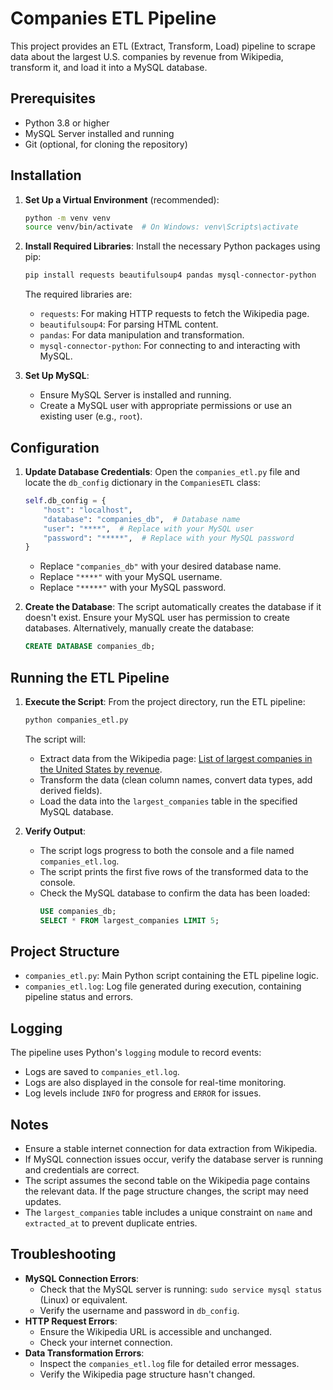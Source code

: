 # Companies ETL Pipeline

This project provides an ETL (Extract, Transform, Load) pipeline to scrape data about the largest U.S. companies by revenue from Wikipedia, transform it, and load it into a MySQL database.

## Prerequisites

- Python 3.8 or higher
- MySQL Server installed and running
- Git (optional, for cloning the repository)

## Installation

1. **Set Up a Virtual Environment** (recommended):
   ```bash
   python -m venv venv
   source venv/bin/activate  # On Windows: venv\Scripts\activate
   ```

2. **Install Required Libraries**:
   Install the necessary Python packages using pip:
   ```bash
   pip install requests beautifulsoup4 pandas mysql-connector-python
   ```
   The required libraries are:
   - `requests`: For making HTTP requests to fetch the Wikipedia page.
   - `beautifulsoup4`: For parsing HTML content.
   - `pandas`: For data manipulation and transformation.
   - `mysql-connector-python`: For connecting to and interacting with MySQL.

3. **Set Up MySQL**:
   - Ensure MySQL Server is installed and running.
   - Create a MySQL user with appropriate permissions or use an existing user (e.g., `root`).

## Configuration

1. **Update Database Credentials**:
   Open the `companies_etl.py` file and locate the `db_config` dictionary in the `CompaniesETL` class:
   ```python
   self.db_config = {
       "host": "localhost",
       "database": "companies_db",  # Database name
       "user": "****",  # Replace with your MySQL user
       "password": "*****",  # Replace with your MySQL password
   }
   ```
   - Replace `"companies_db"` with your desired database name.
   - Replace `"****"` with your MySQL username.
   - Replace `"*****"` with your MySQL password.

2. **Create the Database**:
   The script automatically creates the database if it doesn't exist. Ensure your MySQL user has permission to create databases. Alternatively, manually create the database:
   ```sql
   CREATE DATABASE companies_db;
   ```

## Running the ETL Pipeline

1. **Execute the Script**:
   From the project directory, run the ETL pipeline:
   ```bash
   python companies_etl.py
   ```
   The script will:
   - Extract data from the Wikipedia page: [List of largest companies in the United States by revenue](https://en.wikipedia.org/wiki/List_of_largest_companies_in_the_United_States_by_revenue).
   - Transform the data (clean column names, convert data types, add derived fields).
   - Load the data into the `largest_companies` table in the specified MySQL database.

2. **Verify Output**:
   - The script logs progress to both the console and a file named `companies_etl.log`.
   - The script prints the first five rows of the transformed data to the console.
   - Check the MySQL database to confirm the data has been loaded:
     ```sql
     USE companies_db;
     SELECT * FROM largest_companies LIMIT 5;
     ```

## Project Structure

- `companies_etl.py`: Main Python script containing the ETL pipeline logic.
- `companies_etl.log`: Log file generated during execution, containing pipeline status and errors.

## Logging

The pipeline uses Python's `logging` module to record events:
- Logs are saved to `companies_etl.log`.
- Logs are also displayed in the console for real-time monitoring.
- Log levels include `INFO` for progress and `ERROR` for issues.

## Notes

- Ensure a stable internet connection for data extraction from Wikipedia.
- If MySQL connection issues occur, verify the database server is running and credentials are correct.
- The script assumes the second table on the Wikipedia page contains the relevant data. If the page structure changes, the script may need updates.
- The `largest_companies` table includes a unique constraint on `name` and `extracted_at` to prevent duplicate entries.

## Troubleshooting

- **MySQL Connection Errors**:
  - Check that the MySQL server is running: `sudo service mysql status` (Linux) or equivalent.
  - Verify the username and password in `db_config`.
- **HTTP Request Errors**:
  - Ensure the Wikipedia URL is accessible and unchanged.
  - Check your internet connection.
- **Data Transformation Errors**:
  - Inspect the `companies_etl.log` file for detailed error messages.
  - Verify the Wikipedia page structure hasn't changed.

